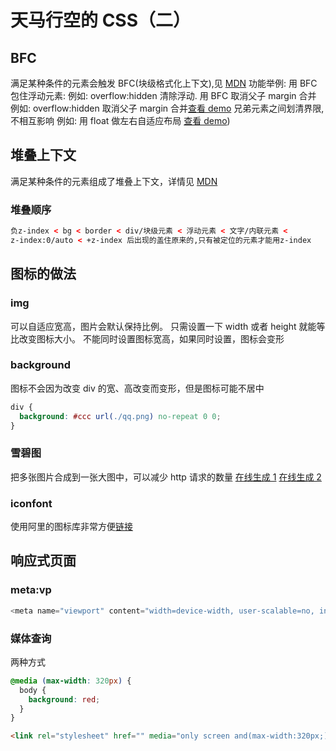 # 天马行空的 CSS（二）

## BFC

满足某种条件的元素会触发 BFC(块级格式化上下文),见 [MDN](https://developer.mozilla.org/zh-CN/docs/Web/Guide/CSS/Block_formatting_context)
功能举例:
用 BFC 包住浮动元素:
例如: overflow:hidden 清除浮动.
用 BFC 取消父子 margin 合并
例如: overflow:hidden 取消父子 margin 合并[查看 demo](http://jsbin.com/conulod/1/edit?html,css,js,output)
兄弟元素之间划清界限,不相互影响
例如: 用 float 做左右自适应布局 [查看 demo](http://js.jirengu.com/loyobireze/1/edit))

<!--more-->

## 堆叠上下文

满足某种条件的元素组成了堆叠上下文，详情见 [MDN](https://developer.mozilla.org/zh-CN/docs/Web/Guide/CSS/Understanding_z_index/The_stacking_context)

### 堆叠顺序

```html
负z-index < bg < border < div/块级元素 < 浮动元素 < 文字/内联元素 <
z-index:0/auto < +z-index 后出现的盖住原来的,只有被定位的元素才能用z-index
```

## 图标的做法

### img

可以自适应宽高，图片会默认保持比例。
只需设置一下 width 或者 height 就能等比改变图标大小。
不能同时设置图标宽高，如果同时设置，图标会变形

### background

图标不会因为改变 div 的宽、高改变而变形，但是图标可能不居中

```css
div {
  background: #ccc url(./qq.png) no-repeat 0 0;
}
```

### 雪碧图

把多张图片合成到一张大图中，可以减少 http 请求的数量
[在线生成 1](https://www.toptal.com/developers/css/sprite-generator)
[在线生成 2](http://css.spritegen.com/)

### iconfont

使用阿里的图标库非常方便[链接](http://iconfont.cn/)

## 响应式页面

### meta:vp

```javascript
<meta name="viewport" content="width=device-width, user-scalable=no, initial-scale=1.0, maximum-scale=1.0, minimum-scale=1.0">
```

### 媒体查询

两种方式

```css
@media (max-width: 320px) {
  body {
    background: red;
  }
}
```

```html
<link rel="stylesheet" href="" media="only screen and(max-width:320px;)" />
```
